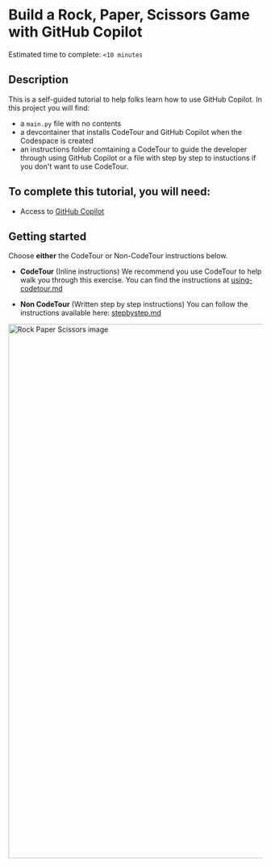 # Build a Rock, Paper, Scissors Game with GitHub Copilot

Estimated time to complete: `<10 minutes`

## Description
This is a self-guided tutorial to help folks learn how to use GitHub Copilot. In this project you will find: 
* a `main.py` file with no contents
* a devcontainer that installs CodeTour and GitHub Copilot when the Codespace is created
* an instructions folder comtaining a CodeTour to guide the developer through using GitHub Copilot or a file with step by step to instuctions if you don't want to use CodeTour. 

## To complete this tutorial, you will need:
* Access to [GitHub Copilot](https://github.com/features/copilot)

## Getting started

Choose **either** the CodeTour or Non-CodeTour instructions below.

* **CodeTour**  (Inline instructions)
We recommend you use CodeTour to help walk you through this exercise. You can find the instructions at [using-codetour.md](./instructions/using-codetour.md)


* **Non CodeTour** (Written step by step instructions)
You can follow the instructions available here: [stepbystep.md](./instructions/stepbystep.md)

<img width="1059" alt="Rock Paper Scissors image" src="https://user-images.githubusercontent.com/20076700/231930170-800cd2b5-6c56-4f33-9ab8-30e925e6ead7.png">